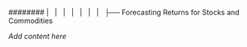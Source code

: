######## |   |   |   |   |   |   |   ├── Forecasting Returns for Stocks and Commodities

*Add content here*